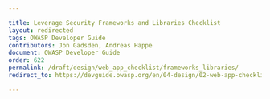 ```yaml
---

title: Leverage Security Frameworks and Libraries Checklist
layout: redirected
tags: OWASP Developer Guide
contributors: Jon Gadsden, Andreas Happe
document: OWASP Developer Guide
order: 622
permalink: /draft/design/web_app_checklist/frameworks_libraries/
redirect_to: https://devguide.owasp.org/en/04-design/02-web-app-checklist/02-frameworks-libraries/

---
```

